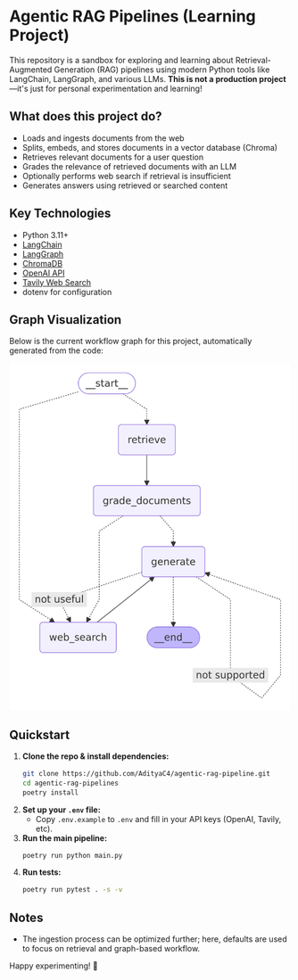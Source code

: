# Agentic RAG Pipelines (Learning Project)

This repository is a sandbox for exploring and learning about Retrieval-Augmented Generation (RAG) pipelines using modern Python tools like LangChain, LangGraph, and various LLMs. **This is not a production project**—it's just for personal experimentation and learning!

## What does this project do?
- Loads and ingests documents from the web
- Splits, embeds, and stores documents in a vector database (Chroma)
- Retrieves relevant documents for a user question
- Grades the relevance of retrieved documents with an LLM
- Optionally performs web search if retrieval is insufficient
- Generates answers using retrieved or searched content

## Key Technologies
- Python 3.11+
- [LangChain](https://github.com/langchain-ai/langchain)
- [LangGraph](https://github.com/langchain-ai/langgraph)
- [ChromaDB](https://www.trychroma.com/)
- [OpenAI API](https://platform.openai.com/)
- [Tavily Web Search](https://python.langchain.com/docs/integrations/tools/tavily_search_api)
- dotenv for configuration

## Graph Visualization

Below is the current workflow graph for this project, automatically generated from the code:

![Agentic RAG Pipeline Graph](graph.png)

## Quickstart
1. **Clone the repo & install dependencies:**
   ```bash
   git clone https://github.com/AdityaC4/agentic-rag-pipeline.git
   cd agentic-rag-pipelines
   poetry install
   ```
2. **Set up your `.env` file:**
   - Copy `.env.example` to `.env` and fill in your API keys (OpenAI, Tavily, etc).
3. **Run the main pipeline:**
   ```bash
   poetry run python main.py
   ```
4. **Run tests:**
   ```bash
   poetry run pytest . -s -v
   ```

## Notes
- The ingestion process can be optimized further; here, defaults are used to focus on retrieval and graph-based workflow.

Happy experimenting! 🚀
